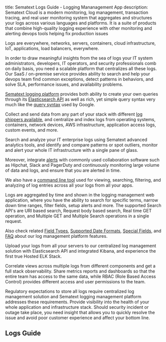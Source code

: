 title: Sematext Logs Guide - Logging Mananagement App
description: Sematext Cloud is a modern monitoring, log management, transaction tracing, and real user monitoring system that aggregates and structures your logs across various languages and platforms. It is a suite of products that combine high-quality logging experience with other monitoring and alerting devops tools helping fix production issues

Logs are everywhere, networks, servers, containers, cloud infrastructure, IoT, applications, load balancers, everywhere.

In order to draw meaningful insights from the sea of logs your IT system administrators, developers, IT operators, and security professionals comb on daily basis, you need a scalable platform that centralizes all these logs. Our SaaS / on-premise service provides ability to search and help your devops team find common exceptions, detect patterns in behaviors, and solve SLA, performance issues, and availability problems.

[Sematext logging platform](https://sematext.com/logsene/) provides both ability to create your own queries through its [Elasticsearch API](https://sematext.com/docs/logs/search-through-the-elasticsearch-api/) as well as rich, yet simple query syntax very much like the [query syntax](https://sematext.com/docs/logs/search-syntax/) used by Google.

Collect and send data from any part of your stack with different [log shippers available](https://sematext.com/docs/logs/sending-log-events/), and centralize and index logs from operating systems, containers, network devices, AWS infrastructure, application access logs, custom events, and more. 

Search and analyze your IT enterprise logs using Sematext advanced analytics tools, and identify and compare patterns or spot outliers, monitor and alert your whole IT infrastructure with a single pane of glass. 

Moreover, integrate [alerts](https://sematext.com/docs/alerts/) with commonly used collaboration software such as Hipchat, Slack and PagerDuty and continuously monitoring large volume of data and logs, and ensure that you are alerted in time.

We also have a [command line tool](https://sematext.com/blog/logsene-cli/) used for viewing, searching, filtering, and analyzing of log entries across all your logs from all your apps. 

Logs are aggregated by time and shown in the logging management web application, where you have the ability to search for specific terms, narrow down time ranges, filter fields, setup alerts and more. The supported Search API's are URI based search, Request body based search, Real time GET operation, and Multiple GET and Multiple Search operations in a single request.

Also check related [Field Types](https://sematext.com/docs/logs/field-types/), [Supported Date Formats](https://sematext.com/docs/logs/supported-date-formats/), [Special Fields](https://sematext.com/docs/logs/special-fields/),
and [FAQ](https://sematext.com/docs/logs/faq/) about our log management platform features.

Upload your logs from all your servers to our centralized log management solution with Elasticsearch API and integrated Kibana, and experience the first true Hosted ELK Stack.

Correlate views across multiple logs from different components and get a full stack observability. Share metrics reports and dashboards so that the entire team has access to the same data, while RBAC (Role Based Access Control) provides different access and user permissions to the team.

Regulatory expectations to store all logs require centralized log management solution and Sematext logging management platform addresses these requirements. Provide visibility into the health of your whole application and infrastructure stack. Should security incident or outage take place, you need insight that allows you to quickly resolve the issue and avoid poor customer experience and affect your bottom line.


## Logs Guide
